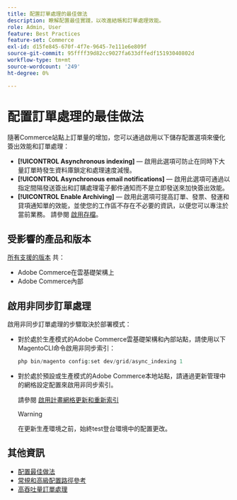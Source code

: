 ```yaml
---
title: 配置訂單處理的最佳做法
description: 瞭解配置最佳實踐，以改進結帳和訂單處理效能。
role: Admin, User
feature: Best Practices
feature-set: Commerce
exl-id: d15fe845-670f-4f7e-9645-7e111e6e809f
source-git-commit: 95ffff39d82cc9027fa633dffedf15193040802d
workflow-type: tm+mt
source-wordcount: '249'
ht-degree: 0%

---
```


# 配置訂單處理的最佳做法

隨著Commerce站點上訂單量的增加，您可以通過啟用以下儲存配置選項來優化簽出效能和訂單處理：

- **[!UICONTROL Asynchronous indexing]** — 啟用此選項可防止在同時下大量訂單時發生資料庫鎖定和處理速度減慢。
- **[!UICONTROL Asynchronous email notifications]** — 啟用此選項可通過以指定間隔發送簽出和訂購處理電子郵件通知而不是立即發送來加快簽出效能。
- **[!UICONTROL Enable Archiving]** — 啟用此選項可提高訂單、發票、發運和貸項通知單的效能，並使您的工作區不存在不必要的資訊，以便您可以專注於當前業務。 請參閱 [啟用存檔](https://docs.magento.com/user-guide/sales/order-archive.html#to-enable-archiving)。

## 受影響的產品和版本

[所有支援的版本](../../../release/versions.md) 共：

- Adobe Commerce在雲基礎架構上
- Adobe Commerce內部

## 啟用非同步訂單處理

啟用非同步訂單處理的步驟取決於部署模式：

- 對於處於生產模式的Adobe Commerce雲基礎架構和內部站點，請使用以下MagentoCLI命令啟用非同步索引：

   ```php
   php bin/magento config:set dev/grid/async_indexing 1
   ```

- 對於處於預設或生產模式的Adobe Commerce本地站點，請通過更新管理中的網格設定配置來啟用非同步索引。

   請參閱 [啟用計畫網格更新和重新索引](https://experienceleague.adobe.com/docs/commerce-admin/stores-sales/order-management/orders/order-scheduled-operations.html#enable-scheduled-grid-updates-and-reindexing)

   >[!WARNING]
   >
   >在更新生產環境之前，始終test登台環境中的配置更改。

## 其他資訊

- [配置最佳做法](../../../performance/configuration.md)
- [常規和高級配置路徑參考](../../../configuration/reference/config-reference-general.md)
- [高吞吐量訂單處理](../../../performance/high-throughput-order-processing.md)
